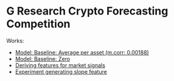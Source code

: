 # G Research Crypto Forecasting Competition

Works:

- [Model: Baseline: Average per asset (m.corr: 0.00188)](./model-baseline-avg.html)
- [Model: Baseline: Zero](./model-baseline-zero.html)
- [Deriving features for market signals](./market-signals.html)
- [Experiment generating slope feature](./slope-feature.html)


